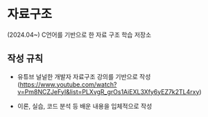 # 자료구조

(2024.04~) C언어를 기반으로 한 자료 구조 학습 저장소

## 작성 규칙

- 유튜브 널널한 개발자 자료구조 강의를 기반으로 작성<br>(https://www.youtube.com/watch?v=Pm8NCZJeFyI&list=PLXvgR_grOs1AiEXL3Xfy6yEZ7k2TL4rxy) 

- 이론, 실습, 코드 분석 등 배운 내용을 입체적으로 작성

  

